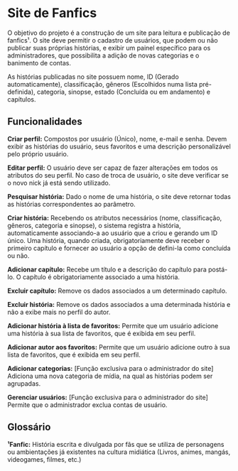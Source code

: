 # Site de Fanfics

O objetivo do projeto é a construção de um site para leitura e publicação de fanfics¹. O site deve permitir o cadastro de usuários, que podem ou não publicar suas próprias histórias, e exibir um painel específico para os administradores, que possibilita a adição de novas categorias e o banimento de contas.

As histórias publicadas no site possuem nome, ID (Gerado automaticamente), classificação, gêneros (Escolhidos numa lista pré-definida), categoria, sinopse, estado (Concluída ou em andamento) e capítulos. 

## Funcionalidades

**Criar perfil:** Compostos por usuário (Único), nome, e-mail e senha. Devem exibir as histórias do usuário, seus favoritos e uma descrição personalizável pelo próprio usuário.

**Editar perfil:** O usuário deve ser capaz de fazer alterações em todos os atributos do seu perfil. No caso de troca de usuário, o site deve verificar se o novo nick já está sendo utilizado.

**Pesquisar história:** Dado o nome de uma história, o site deve retornar todas as histórias correspondentes ao parâmetro.

**Criar história:** Recebendo os atributos necessários (nome, classificação, gêneros, categoria e sinopse), o sistema registra a história, automaticamente associando-a ao usuário que a criou e gerando um ID único. Uma história, quando criada, obrigatoriamente deve receber o primeiro capítulo e fornecer ao usuário a opção de defini-la como concluída ou não.

**Adicionar capítulo:** Recebe um título e a descrição do capítulo para postá-lo. O capítulo é obrigatoriamente associado a uma história.

**Excluir capítulo:** Remove os dados associados a um determinado capítulo.

**Excluir história:** Remove os dados associados a uma determinada história e não a exibe mais no perfil do autor.

**Adicionar história à lista de favoritos:** Permite que um usuário adicione uma história à sua lista de favoritos, que é exibida em seu perfil.

**Adicionar autor aos favoritos:** Permite que um usuário adicione outro à sua lista de favoritos, que é exibida em seu perfil.

**Adicionar categorias:** [Função exclusiva para o administrador do site] Adiciona uma nova categoria de mídia, na qual as histórias podem ser agrupadas.

**Gerenciar usuários:** [Função exclusiva para o administrador do site] Permite que o administrador exclua contas de usuário.  

## Glossário

**¹Fanfic:** História escrita e divulgada por fãs que se utiliza de personagens ou ambientações já existentes na cultura midiática (Livros, animes, mangás, videogames, filmes, etc.)
